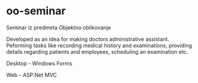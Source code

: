 # oo-seminar
Seminar iz predmeta Objektno oblikovanje

Developed as an idea for making doctors administrative assistant. Peforming tasks like recording medical history and examinations,
providing details regarding patients and employees, scheduling an examination etc. 

Desktop - Windows Forms

Web - ASP.Net MVC
